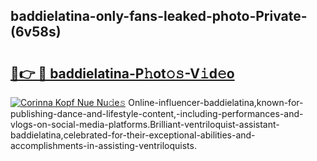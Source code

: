 ## baddielatina-only-fans​-leaked-photo​-Private-(6v58s)


# <h2><a href="https://mediaupload.pro?title=baddielatina&ref=git">🔗👉 🔴 baddielatina-P𝚑ot𝚘𝚜-V𝚒d𝚎o</a></h2>

[![Corinna Kopf Nue Nu𝚍e𝚜](https://i.imgur.com/0qMVB7G.gif)](https://mediaupload.pro?title=baddielatina&ref=git)
Online-influencer-baddielatina,known-for-publishing-dance-and-lifestyle-content,-including-performances-and-vlogs-on-social-media-platforms.Brilliant-ventriloquist-assistant-baddielatina,celebrated-for-their-exceptional-abilities-and-accomplishments-in-assisting-ventriloquists.  